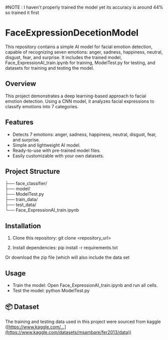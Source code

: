 #NOTE : I haven't properly trained the model yet its accuracy is around 44% so trained it first 

# FaceExpressionDecetionModel
This repository contains a simple AI model for facial emotion detection, capable of recognizing seven emotions: anger, sadness, happiness, neutral, disgust, fear, and surprise. It includes the trained model, Face_ExpressionAI_train.ipynb for training, ModelTest.py for testing, and datasets for training and testing the model.

## Overview
This project demonstrates a deep learning-based approach to facial emotion detection. Using a CNN model, it analyzes facial expressions to classify emotions into 7 categories.


## Features
- Detects 7 emotions: anger, sadness, happiness, neutral, disgust, fear, and surprise.
- Simple and lightweight AI model.
- Ready-to-use with pre-trained model files.
- Easily customizable with your own datasets.


## Project Structure
├── face_classifier/           
├── model/                     
├── ModelTest.py              
├── train_data/                
├── test_data/                 
└── Face_ExpressionAI_train.ipynb

## Installation
1. Clone this repository:
   git clone <repository_url>

2. Install dependencies:
   pip install -r requirements.txt

Or download the zip file (which will also include the data set

## Usage
- Train the model:
  Open Face_ExpressionAI_train.ipynb and run all cells.
- Test the model:
  python ModelTest.py

## 📦 Dataset
The training and testing data used in this project were sourced from kaggle ([https://www.kaggle.com/...](https://www.kaggle.com/datasets/msambare/fer2013/data)) 
